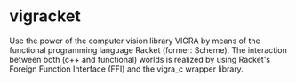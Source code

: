 vigracket
=========

Use the power of the computer vision library VIGRA by means of the functional programming language Racket (former: Scheme). The interaction between both (c++ and functional) worlds is realized by using Racket's Foreign Function Interface (FFI) and the vigra_c wrapper library.
